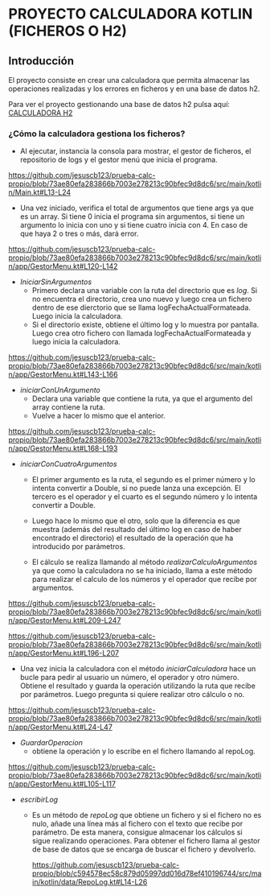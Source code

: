 # PROYECTO CALCULADORA KOTLIN (FICHEROS O H2)

## Introducción
El proyecto consiste en crear una calculadora que permita almacenar las operaciones realizadas y los errores en ficheros y en una base de datos h2.

Para ver el proyecto gestionando una base de datos h2 pulsa aquí: [CALCULADORA H2](https://github.com/jesuscb123/prueba-calc-propio/tree/calcBD)

### ¿Cómo la calculadora gestiona los ficheros?
- Al ejecutar, instancia la consola para mostrar, el gestor de ficheros, el repositorio de logs y el gestor menú que inicia el programa.

https://github.com/jesuscb123/prueba-calc-propio/blob/73ae80efa283866b7003e278213c90bfec9d8dc6/src/main/kotlin/Main.kt#L13-L24

- Una vez iniciado, verifica el total de argumentos que tiene args ya que es un array. Si tiene 0 inicia el programa sin argumentos, si tiene un argumento lo inicia con uno y si tiene cuatro inicia con 4. En caso de que haya 2 o tres o más, dará error.

https://github.com/jesuscb123/prueba-calc-propio/blob/73ae80efa283866b7003e278213c90bfec9d8dc6/src/main/kotlin/app/GestorMenu.kt#L120-L142

- *IniciarSinArgumentos*
  - Primero declara una variable con la ruta del directorio que es *log*. Si no encuentra el directorio, crea uno nuevo y luego crea un fichero dentro de ese dierctorio que se llama logFechaActualFormateada. Luego inicia la calculadora.
  - Si el directorio existe, obtiene el último log y lo muestra por pantalla. Luego crea otro fichero con llamada logFechaActualFormateada y luego inicia la calculadora.

https://github.com/jesuscb123/prueba-calc-propio/blob/73ae80efa283866b7003e278213c90bfec9d8dc6/src/main/kotlin/app/GestorMenu.kt#L143-L166

- *iniciarConUnArgumento*
  - Declara una variable que contiene la ruta, ya que el argumento del array contiene la ruta. 
  - Vuelve a hacer lo mismo que el anterior.

https://github.com/jesuscb123/prueba-calc-propio/blob/73ae80efa283866b7003e278213c90bfec9d8dc6/src/main/kotlin/app/GestorMenu.kt#L168-L193

- *iniciarConCuatroArgumentos*
  - El primer argumento es la ruta, el segundo es el primer número y lo intenta convertir a Double, si no puede lanza una excepción. El tercero es el operador y el cuarto es el segundo número y lo intenta convertir a Double.
  - Luego hace lo mismo que el otro, solo que la diferencia es que muestra (además del resultado del último log en caso de haber encontrado el directorio) el resultado de la operación que ha introducido por parámetros.

  - El cálculo se realiza llamando al método *realizarCalculoArgumentos* ya que como la calculadora no se ha iniciado, llama a este método para realizar el calculo de los números y el operador que recibe por argumentos.
  
https://github.com/jesuscb123/prueba-calc-propio/blob/73ae80efa283866b7003e278213c90bfec9d8dc6/src/main/kotlin/app/GestorMenu.kt#L209-L247

https://github.com/jesuscb123/prueba-calc-propio/blob/73ae80efa283866b7003e278213c90bfec9d8dc6/src/main/kotlin/app/GestorMenu.kt#L196-L207

- Una vez inicia la calculadora con el método *iniciarCalculadora* hace un bucle para pedir al usuario un número, el operador y otro número. Obtiene el resultado y guarda la operación utilizando la ruta que recibe por parámetros. Luego pregunta si quiere realizar otro cálculo o no.

https://github.com/jesuscb123/prueba-calc-propio/blob/73ae80efa283866b7003e278213c90bfec9d8dc6/src/main/kotlin/app/GestorMenu.kt#L24-L47
    
- *GuardarOperacion*
  - obtiene la operación y lo escribe en el fichero llamando al repoLog.

https://github.com/jesuscb123/prueba-calc-propio/blob/73ae80efa283866b7003e278213c90bfec9d8dc6/src/main/kotlin/app/GestorMenu.kt#L105-L117

- *escribirLog*
  - Es un método de *repoLog* que obtiene un fichero y si el fichero no es nulo, añade una línea más al fichero con el texto que recibe por parámetro. De esta manera, consigue almacenar los cálculos si sigue realizando operaciones. Para obtener el fichero llama al gestor de base de datos que se encarga de buscar el fichero y devolverlo.

    https://github.com/jesuscb123/prueba-calc-propio/blob/c594578ec58c879d05997dd016d78ef410196744/src/main/kotlin/data/RepoLog.kt#L14-L26